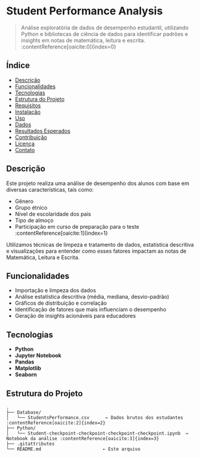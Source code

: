 # Student Performance Analysis

> Análise exploratória de dados de desempenho estudantil, utilizando Python e bibliotecas de ciência de dados para identificar padrões e insights em notas de matemática, leitura e escrita. :contentReference[oaicite:0]{index=0}

## Índice

- [Descrição](#descrição)  
- [Funcionalidades](#funcionalidades)  
- [Tecnologias](#tecnologias)  
- [Estrutura do Projeto](#estrutura-do-projeto)  
- [Requisitos](#requisitos)  
- [Instalação](#instalação)  
- [Uso](#uso)  
- [Dados](#dados)  
- [Resultados Esperados](#resultados-esperados)  
- [Contribuição](#contribuição)  
- [Licença](#licença)  
- [Contato](#contato)  

## Descrição

Este projeto realiza uma análise de desempenho dos alunos com base em diversas características, tais como:

- Gênero  
- Grupo étnico  
- Nível de escolaridade dos pais  
- Tipo de almoço  
- Participação em curso de preparação para o teste :contentReference[oaicite:1]{index=1}

Utilizamos técnicas de limpeza e tratamento de dados, estatística descritiva e visualizações para entender como esses fatores impactam as notas de Matemática, Leitura e Escrita.

## Funcionalidades

- Importação e limpeza dos dados  
- Análise estatística descritiva (média, mediana, desvio-padrão)  
- Gráficos de distribuição e correlação  
- Identificação de fatores que mais influenciam o desempenho  
- Geração de insights acionáveis para educadores  

## Tecnologias

- **Python**  
- **Jupyter Notebook**  
- **Pandas**  
- **Matplotlib**  
- **Seaborn**  

## Estrutura do Projeto

```text
.
├── Database/  
│   └── StudentsPerformance.csv      ← Dados brutos dos estudantes :contentReference[oaicite:2]{index=2}  
├── Python/  
│   └── Student-checkpoint-checkpoint-checkpoint-checkpoint.ipynb  ← Notebook da análise :contentReference[oaicite:3]{index=3}  
├── .gitattributes  
└── README.md                       ← Este arquivo  
